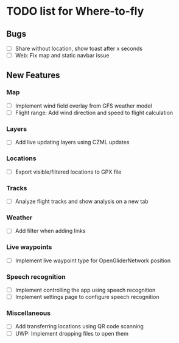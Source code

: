 # TODO list for Where-to-fly

## Bugs

- [ ] Share without location, show toast after x seconds
- [ ] Web: Fix map and static navbar issue

## New Features

### Map
- [ ] Implement wind field overlay from GFS weather model
- [ ] Flight range: Add wind direction and speed to flight calculation

### Layers
- [ ] Add live updating layers using CZML updates

### Locations
- [ ] Export visible/filtered locations to GPX file

### Tracks
- [ ] Analyze flight tracks and show analysis on a new tab

### Weather
- [ ] Add filter when adding links

### Live waypoints
- [ ] Implement live waypoint type for OpenGliderNetwork position

### Speech recognition
- [ ] Implement controlling the app using speech recognition
- [ ] Implement settings page to configure speech recognition

### Miscellaneous
- [ ] Add transferring locations using QR code scanning
- [ ] UWP: Implement dropping files to open them
